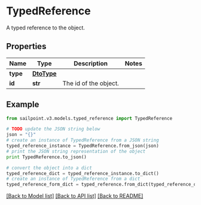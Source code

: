 # TypedReference

A typed reference to the object. 

## Properties

Name | Type | Description | Notes
------------ | ------------- | ------------- | -------------
**type** | [**DtoType**](DtoType.md) |  | 
**id** | **str** | The id of the object.  | 

## Example

```python
from sailpoint.v3.models.typed_reference import TypedReference

# TODO update the JSON string below
json = "{}"
# create an instance of TypedReference from a JSON string
typed_reference_instance = TypedReference.from_json(json)
# print the JSON string representation of the object
print TypedReference.to_json()

# convert the object into a dict
typed_reference_dict = typed_reference_instance.to_dict()
# create an instance of TypedReference from a dict
typed_reference_form_dict = typed_reference.from_dict(typed_reference_dict)
```
[[Back to Model list]](../README.md#documentation-for-models) [[Back to API list]](../README.md#documentation-for-api-endpoints) [[Back to README]](../README.md)


